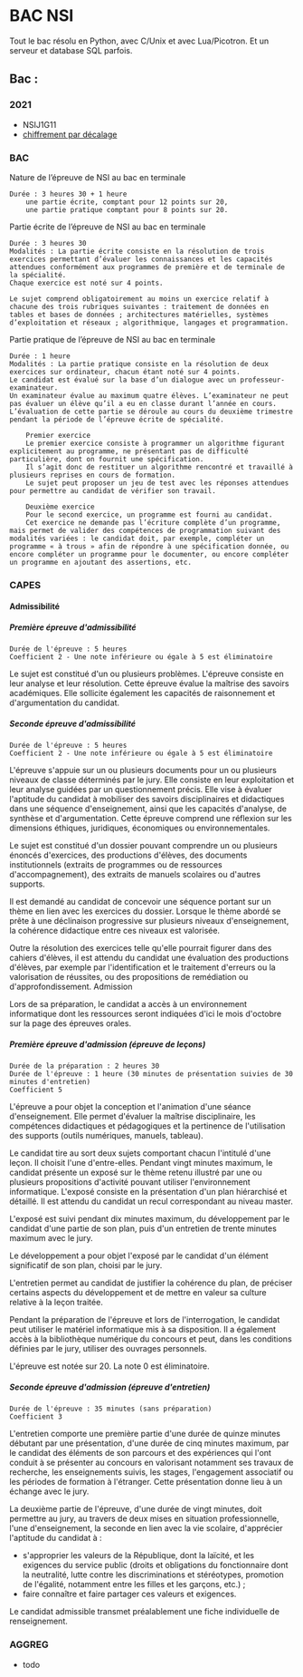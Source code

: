 # BAC NSI

Tout le bac résolu en Python, avec C/Unix et avec Lua/Picotron.
Et un serveur et database SQL parfois.

## Bac :

### 2021

* NSIJ1G11
* [chiffrement par décalage]()


###  BAC

Nature de l’épreuve de NSI au bac en terminale

    Durée : 3 heures 30 + 1 heure
        une partie écrite, comptant pour 12 points sur 20,
        une partie pratique comptant pour 8 points sur 20.

Partie écrite de l’épreuve de NSI au bac en terminale

    Durée : 3 heures 30
    Modalités : La partie écrite consiste en la résolution de trois exercices permettant d’évaluer les connaissances et les capacités attendues conformément aux programmes de première et de terminale de la spécialité.
    Chaque exercice est noté sur 4 points.
	
	Le sujet comprend obligatoirement au moins un exercice relatif à chacune des trois rubriques suivantes : traitement de données en tables et bases de données ; architectures matérielles, systèmes d’exploitation et réseaux ; algorithmique, langages et programmation.

Partie pratique de l’épreuve de NSI au bac en terminale

    Durée : 1 heure
    Modalités : La partie pratique consiste en la résolution de deux exercices sur ordinateur, chacun étant noté sur 4 points.
    Le candidat est évalué sur la base d’un dialogue avec un professeur-examinateur.
    Un examinateur évalue au maximum quatre élèves. L’examinateur ne peut pas évaluer un élève qu’il a eu en classe durant l’année en cours.
    L’évaluation de cette partie se déroule au cours du deuxième trimestre pendant la période de l’épreuve écrite de spécialité.
	
        Premier exercice
        Le premier exercice consiste à programmer un algorithme figurant explicitement au programme, ne présentant pas de difficulté particulière, dont on fournit une spécification.
        Il s’agit donc de restituer un algorithme rencontré et travaillé à plusieurs reprises en cours de formation.
        Le sujet peut proposer un jeu de test avec les réponses attendues pour permettre au candidat de vérifier son travail.
		
        Deuxième exercice
        Pour le second exercice, un programme est fourni au candidat.
        Cet exercice ne demande pas l’écriture complète d’un programme, mais permet de valider des compétences de programmation suivant des modalités variées : le candidat doit, par exemple, compléter un programme « à trous » afin de répondre à une spécification donnée, ou encore compléter un programme pour le documenter, ou encore compléter un programme en ajoutant des assertions, etc.

### CAPES

#### Admissibilité
##### Première épreuve d'admissibilité

    Durée de l'épreuve : 5 heures
    Coefficient 2 - Une note inférieure ou égale à 5 est éliminatoire
Le sujet est constitué d'un ou plusieurs problèmes. L'épreuve consiste en leur analyse et leur résolution. Cette épreuve évalue la maîtrise des savoirs académiques. Elle sollicite également les capacités de raisonnement et d'argumentation du candidat.

##### Seconde épreuve d'admissibilité

    Durée de l'épreuve : 5 heures
    Coefficient 2 - Une note inférieure ou égale à 5 est éliminatoire

L'épreuve s'appuie sur un ou plusieurs documents pour un ou plusieurs niveaux de classe déterminés par le jury. Elle consiste en leur exploitation et leur analyse guidées par un questionnement précis. Elle vise à évaluer l'aptitude du candidat à mobiliser des savoirs disciplinaires et didactiques dans une séquence d'enseignement, ainsi que les capacités d'analyse, de synthèse et d'argumentation. Cette épreuve comprend une réflexion sur les dimensions éthiques, juridiques, économiques ou environnementales.

Le sujet est constitué d'un dossier pouvant comprendre un ou plusieurs énoncés d'exercices, des productions d'élèves, des documents institutionnels (extraits de programmes ou de ressources d'accompagnement), des extraits de manuels scolaires ou d'autres supports.

Il est demandé au candidat de concevoir une séquence portant sur un thème en lien avec les exercices du dossier. Lorsque le thème abordé se prête à une déclinaison progressive sur plusieurs niveaux d'enseignement, la cohérence didactique entre ces niveaux est valorisée.

Outre la résolution des exercices telle qu'elle pourrait figurer dans des cahiers d'élèves, il est attendu du candidat une évaluation des productions d'élèves, par exemple par l'identification et le traitement d'erreurs ou la valorisation de réussites, ou des propositions de remédiation ou d'approfondissement.
Admission

Lors de sa préparation, le candidat a accès à un environnement informatique dont les ressources seront indiquées d'ici le mois d'octobre sur la page des épreuves orales.

##### Première épreuve d'admission (épreuve de leçons)

    Durée de la préparation : 2 heures 30
    Durée de l'épreuve : 1 heure (30 minutes de présentation suivies de 30 minutes d'entretien)
    Coefficient 5

L'épreuve a pour objet la conception et l'animation d'une séance d'enseignement. Elle permet d'évaluer la maîtrise disciplinaire, les compétences didactiques et pédagogiques et la pertinence de l'utilisation des supports (outils numériques, manuels, tableau).

Le candidat tire au sort deux sujets comportant chacun l'intitulé d'une leçon. Il choisit l'une d'entre-elles. Pendant vingt minutes maximum, le candidat présente un exposé sur le thème retenu illustré par une ou plusieurs propositions d'activité pouvant utiliser l'environnement informatique. L'exposé consiste en la présentation d'un plan hiérarchisé et détaillé. Il est attendu du candidat un recul correspondant au niveau master.

L'exposé est suivi pendant dix minutes maximum, du développement par le candidat d'une partie de son plan, puis d'un entretien de trente minutes maximum avec le jury.

Le développement a pour objet l'exposé par le candidat d'un élément significatif de son plan, choisi par le jury.

L'entretien permet au candidat de justifier la cohérence du plan, de préciser certains aspects du développement et de mettre en valeur sa culture relative à la leçon traitée.

Pendant la préparation de l'épreuve et lors de l'interrogation, le candidat peut utiliser le matériel informatique mis à sa disposition. Il a également accès à la bibliothèque numérique du concours et peut, dans les conditions définies par le jury, utiliser des ouvrages personnels.

L'épreuve est notée sur 20. La note 0 est éliminatoire.

##### Seconde épreuve d'admission (épreuve d'entretien)

    Durée de l'épreuve : 35 minutes (sans préparation)
    Coefficient 3

L'entretien comporte une première partie d'une durée de quinze minutes débutant par une présentation, d'une durée de cinq minutes maximum, par le candidat des éléments de son parcours et des expériences qui l'ont conduit à se présenter au concours en valorisant notamment ses travaux de recherche, les enseignements suivis, les stages, l'engagement associatif ou les périodes de formation à l'étranger. Cette présentation donne lieu à un échange avec le jury.

La deuxième partie de l'épreuve, d'une durée de vingt minutes, doit permettre au jury, au travers de deux mises en situation professionnelle, l'une d'enseignement, la seconde en lien avec la vie scolaire, d'apprécier l'aptitude du candidat à : 

* s'approprier les valeurs de la République, dont la laïcité, et les exigences du service public (droits et obligations du fonctionnaire dont la neutralité, lutte contre les discriminations et stéréotypes, promotion de l'égalité, notamment entre les filles et les garçons, etc.) ; 
* faire connaître et faire partager ces valeurs et exigences.

Le candidat admissible transmet préalablement une fiche individuelle de renseignement.

### AGGREG

* todo